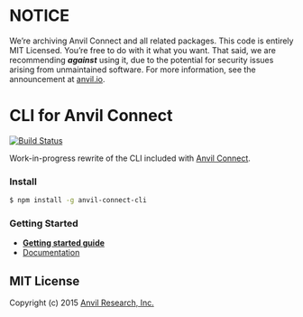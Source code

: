 # NOTICE

We’re archiving Anvil Connect and all related packages. This code is entirely MIT Licensed. You’re free to do with it what you want. That said, we are recommending _**against**_ using it, due to the potential for security issues arising from unmaintained software. For more information, see the announcement at [anvil.io](https://anvil.io).

# CLI for Anvil Connect
[![Build Status](https://travis-ci.org/anvilresearch/connect-cli.svg?branch=master)](https://travis-ci.org/anvilresearch/connect-cli)

Work-in-progress rewrite of the CLI included with [Anvil Connect](https://github.com/anvilresearch/connect).


### Install

```bash
$ npm install -g anvil-connect-cli
```


### Getting Started

* **[Getting started guide](https://github.com/anvilresearch/connect-docs/tree/master/getting-started.md)**
* [Documentation](https://github.com/anvilresearch/connect-docs/tree/master/cli.md)


## MIT License

Copyright (c) 2015 [Anvil Research, Inc.](http://anvil.io)
